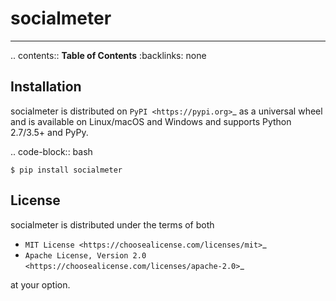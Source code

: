 socialmeter
===========

-----

.. contents:: **Table of Contents**
    :backlinks: none

Installation
------------

socialmeter is distributed on `PyPI <https://pypi.org>`_ as a universal
wheel and is available on Linux/macOS and Windows and supports
Python 2.7/3.5+ and PyPy.

.. code-block:: bash

    $ pip install socialmeter

License
-------

socialmeter is distributed under the terms of both

- `MIT License <https://choosealicense.com/licenses/mit>`_
- `Apache License, Version 2.0 <https://choosealicense.com/licenses/apache-2.0>`_

at your option.
